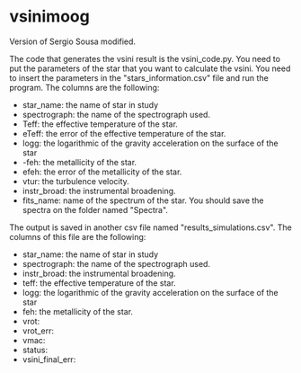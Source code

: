 # vsinimoog
Version of Sergio Sousa modified.

The code that generates the vsini result is the vsini_code.py. You need to put the parameters of the star that you want to calculate the vsini.
You need to insert the parameters in the "stars_information.csv" file and run the program. The columns are the following:
- star_name: the name of star in study
- spectrograph: the name of the spectrograph used.
- Teff: the effective temperature of the star.
- eTeff: the error of the effective temperature of the star.
- logg: the logarithmic of the gravity acceleration on the surface of the star
- -feh: the metallicity of the star.
- efeh: the error of the metallicity of the star.
- vtur: the turbulence velocity.
- instr_broad: the instrumental broadening.
- fits_name: name of the spectrum of the star. You should save the spectra on the folder named "Spectra".

The output is saved in another csv file named "results_simulations.csv". The columns of this file are the following:

- star_name: the name of star in study
- spectrograph: the name of the spectrograph used.
- instr_broad: the instrumental broadening.
- teff: the effective temperature of the star.
- logg: the logarithmic of the gravity acceleration on the surface of the star
- feh: the metallicity of the star.
- vrot:
- vrot_err:
- vmac:
- status:
- vsini_final_err:

